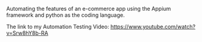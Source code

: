 Automating the features of an e-commerce app using the Appium framework and python as the coding language.

The link to my Automation Testing Video: 
https://www.youtube.com/watch?v=Srw8hY8b-RA
